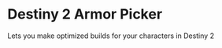 # Destiny 2 Armor Picker
<p>Lets you make optimized builds for your characters in Destiny 2 </p>



